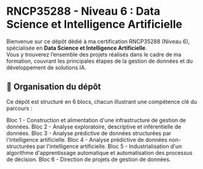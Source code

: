 # RNCP35288 - Niveau 6 : Data Science et Intelligence Artificielle

Bienvenue sur ce dépôt dédié à ma certification RNCP35288 (Niveau 6), spécialisée en **Data Science et Intelligence Artificielle**.  
Vous y trouverez l’ensemble des projets réalisés dans le cadre de ma formation, couvrant les principales étapes de la gestion de données et du développement de solutions IA.

## 🌟 Organisation du dépôt

Ce dépôt est structuré en 6 blocs, chacun illustrant une compétence clé du parcours :

Bloc 1 - Construction et alimentation d'une infrastructure de gestion de données.
Bloc 2 - Analyse exploratoire, descriptive et inférentielle de données.
Bloc 3 - Analyse prédictive de données structurées par l'intelligence artificielle.
Bloc 4 - Analyse prédictive de données non-structurées par l'intelligence artificielle.
Bloc 5 - Industrialisation d'un algorithme d'apprentissage automatique et automatisation des processus de décision.
Bloc 6 - Direction de projets de gestion de données.

